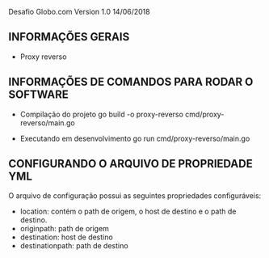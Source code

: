 Desafio Globo.com Version 1.0 14/06/2018

INFORMAÇÕES GERAIS
-------------------

- Proxy reverso


INFORMAÇÕES DE COMANDOS PARA RODAR O SOFTWARE
----------------------------------------------

- Compilação do projeto
go build -o proxy-reverso cmd/proxy-reverso/main.go

- Executando em desenvolvimento
go run cmd/proxy-reverso/main.go


CONFIGURANDO O ARQUIVO DE PROPRIEDADE YML
-----------------------------------------

O arquivo de configuração possui as seguintes propriedades configuráveis:

- location: contém o path de origem, o host de destino e o path de destino.
- originpath: path de origem
- destination: host de destino
- destinationpath: path de destino
